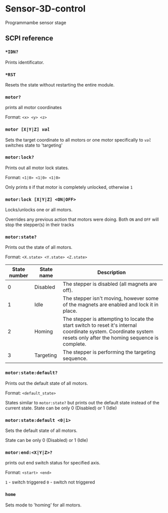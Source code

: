 # Sensor-3D-control
Programmambe sensor stage


## SCPI reference

### `*IDN?`

Prints identificator.

### `*RST`

Resets the state without restarting the entire module.

### `motor?`

prints all motor coordinates

Format: `<x> <y> <z>`

### `motor [X|Y|Z] `_`val`_

Sets the target coordinate to all motors or one motor specifically to _`val`_ switches state to 'targeting'

### `motor:lock?`

Prints out all motor lock states.

Format: `<1|0> <1|0> <1|0>`

Only prints `0` if that motor is completely unlocked, otherwise `1`

### `motor:lock [X|Y|Z] <ON|OFF>`

Locks/unlocks one or all motors.

Overrides any previous action that motors were doing. Both `ON` and `OFF` will stop the stepper(s) in their tracks

### `motor:state?`

Prints out the state of all motors.

Format: `<X.state> <Y.state> <Z.state>`

|State number|State name| Description |
|--|--|--|
|0|Disabled|The stepper is disabled (all magnets are off).|
|1|Idle|The stepper isn't moving, however some of the magnets are enabled and lock it in place.|
|2|Homing| The stepper is attempting to locate the start switch to reset it's internal coordinate system. Coordinate system resets only after the homing sequence is complete.|
|3|Targeting| The stepper is performing the targeting sequence.|

### `motor:state:default?`

Prints out the default state of all motors.

Format: `<default_state>`

States similar to `motor:state?` but prints out the default state instead of the current state.
State can be only 0 (Disabled) or 1 (Idle)

### `motor:state:default <0|1>`

Sets the default state of all motors.

State can be only 0 (Disabled) or 1 (Idle)


### `motor:end:<X|Y|Z>?`

prints out end switch status for specified axis.

Format: `<start> <end>`

`1` - switch triggered
`0` - switch not triggered

### `home`

Sets mode to 'homing' for all motors.
